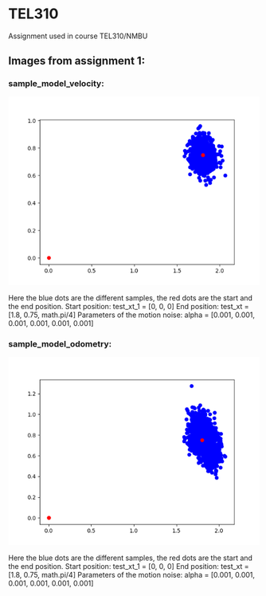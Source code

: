 # TEL310
Assignment used in course TEL310/NMBU


## Images from assignment 1:

### sample_model_velocity:
![sample_model_velocity](images/sample_model_velocity.png)

Here the blue dots are the different samples, the red dots are the start and the end position.
Start position:
test_xt_1 = [0, 0, 0]
End position:
test_xt = [1.8, 0.75, math.pi/4]
Parameters of the motion noise:
alpha = [0.001, 0.001, 0.001, 0.001, 0.001, 0.001]

### sample_model_odometry:
![sample_model_odometry](images/sample_model_odometry.png)

Here the blue dots are the different samples, the red dots are the start and the end position.
Start position:
test_xt_1 = [0, 0, 0]
End position:
test_xt = [1.8, 0.75, math.pi/4]
Parameters of the motion noise:
alpha = [0.001, 0.001, 0.001, 0.001, 0.001, 0.001]